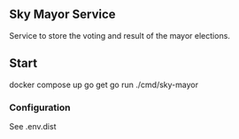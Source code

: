 ## Sky Mayor Service

Service to store the voting and result of the mayor elections.

## Start

docker compose up
go get 
go run ./cmd/sky-mayor

### Configuration
See .env.dist

